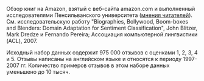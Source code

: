 Обзор книг на Amazon, взятый с веб-сайта amazon.com и выполненный исследователями Пенсильванского университета (<a href="http://www.cs.jhu.edu/~mdredze/datasets/sentiment/">мнения читателей</a>). См. исследовательскую работу "Biographies, Bollywood, Boom-boxes and Blenders: Domain Adaptation for Sentiment Classification", John Blitzer, Mark Dredze и Fernando Pereira; Ассоциация компьютерной лингвистики (ACL), 2007.<p> </p>Исходный набор данных содержит 975 000 отзывов с оценками 1, 2, 3, 4 и 5. Отзывы написаны на английском языке и относятся к периоду 1997-2007 гг. Количество примеров отзывов в этом наборе данных уменьшено до 10 тысяч.

<!---HONumber=July15_HO1-->